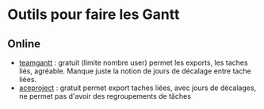 # Outils pour faire les Gantt

## Online

- [teamgantt](http://www.teamgantt.com) : gratuit (limite nombre user) permet les exports, les taches liés, agréable. Manque juste la notion de jours de décalage entre tache liées.
- [aceproject](http://www.aceproject.com/) : gratuit permet export taches liées, avec jours de décalages, ne permet pas d'avoir des regroupements de tâches
